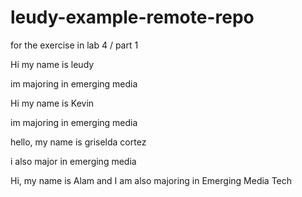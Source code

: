 # leudy-example-remote-repo
for the exercise in lab 4 / part 1

Hi my name is leudy 

im majoring in emerging media

Hi my name is Kevin 

im majoring in emerging media

hello, my name is griselda cortez

i also major in emerging media

Hi, my name is Alam and I am also majoring in Emerging Media Tech 
